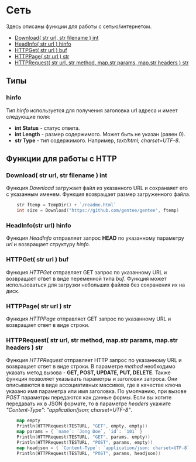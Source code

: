 # Сеть

Здесь описаны функции для работы с сетью/интернетом.

* [Download\( str url, str filename \) int](network.md#download-str-url-str-filename-int)
* [HeadInfo\( str url \) hinfo](network.md#headinfo-str-url-hinfo)
* [HTTPGet\( str url \) buf](network.md#httpget-str-url-buf)
* [HTTPPage\( str url \) str](network.md#httppage-str-url-str)
* [HTTPRequest\( str url, str method, map.str params, map.str headers \) str](network.md#httprequest-str-url-str-method-map-str-params-map-str-headers-str)

## Типы

### hinfo

Тип _hinfo_ используется для получения заголовка url адреса и имеет следующие поля:

* **int Status** - статус ответа.
* **int Length** - размер содержимого. Может быть не указан (равен 0).
* **str Type** - тип содержимого. Например, *text/html; charset=UTF-8*.

## Функции для работы с HTTP

### Download\( str url, str filename \) int

Функция _Download_ загружает файл из указанного URL и сохранаяет его с указанным именем. Функция возвращает размер загруженного файла.

```go
    str ftemp = TempDir() + `/readme.html`
    int size = Download("https://github.com/gentee/gentee", ftemp)
```

### HeadInfo\(str url\) hinfo

Функция _HeadInfo_ отправляет запрос **HEAD** по указанному параметру _url_ и возвращает структуру _hinfo_.

### HTTPGet\( str url \) buf

Функция _HTTPGet_ отправляет GET запрос по указанному URL и возвращает ответ в виде переменной типа _buf_. Функция может использоваться для загрузки небольших файлов без сохранения их на диск.

### HTTPPage\( str url \) str

Функция _HTTPPage_ отправляет GET запрос по указанному URL и возвращает ответ в виде строки.

### HTTPRequest\( str url, str method, map.str params, map.str headers \) str

Функция _HTTPRequest_ отправляет HTTP запрос по указанному URL и возвращает ответ в виде строки. В параметре _method_ необходимо указать метод вызова - **GET, POST, UPDATE, PUT, DELETE**. Также функция позволяет указывать параметры и заголовки запроса. Они описываются в виде ассоциативных массивов, где в качестве ключа указано имя параметра или имя заголовка. По умолчанию, при вызове *POST* параметры передаются как данные формы. Если вы хотите передавать их в JSON формате, то в параметре *headers* укажите *"Content-Type": "application/json; charset=UTF-8"*.

``` go
    map empty
    Println(HTTPRequest(TESTURL, "GET", empty, empty))
    map params = { `name`: `Jong Doe`, `id`: `101` }
    Println(HTTPRequest(TESTURL, "GET", params, empty))
    Println(HTTPRequest(TESTURL, "POST", params, empty))
    map headjson = { `Content-Type`: `application/json; charset=UTF-8` }
    Println(HTTPRequest(TESTURL, "POST", params, headjson))
```
